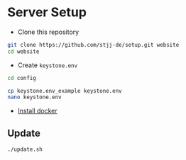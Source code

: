 # Server Setup

- Clone this repository
```bash
git clone https://github.com/stjj-de/setup.git website
cd website
```

- Create `keystone.env`
```bash
cd config

cp keystone.env_example keystone.env
nano keystone.env
```

- [Install docker](https://docs.docker.com/engine/install/#server)

## Update
```bash
./update.sh
```
